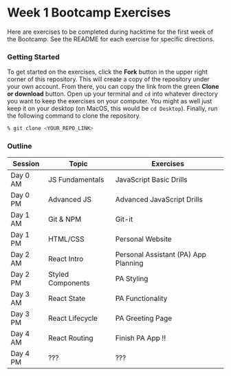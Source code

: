 # Week 1 Bootcamp Exercises

Here are exercises to be completed during hacktime for the first week of the Bootcamp. See the README for each exercise for specific directions.

### Getting Started
To get started on the exercises, click the **Fork** button in the upper right corner of this repository. This will create a copy of the repository under your own account. From there, you can copy the link from the green **Clone or download** button. Open up your terminal and `cd` into whatever directory you want to keep the exercises on your computer. You might as well just keep it on your desktop (on MacOS, this would be `cd Desktop`). Finally, run the following command to clone the repository.

```sh
% git clone <YOUR_REPO_LINK>
```

### Outline
Session | Topic | Exercises
--- | --- | ---
Day 0 AM | JS Fundamentals | JavaScript Basic Drills
Day 0 PM | Advanced JS | Advanced JavaScript Drills
Day 1 AM | Git & NPM | Git-it
Day 1 PM | HTML/CSS | Personal Website
Day 2 AM | React Intro | Personal Assistant (PA) App Planning
Day 2 PM | Styled Components | PA Styling
Day 3 AM | React State | PA Functionality
Day 3 PM | React Lifecycle | PA Greeting Page
Day 4 AM | React Routing | Finish PA App !!
Day 4 PM | ??? | ???
